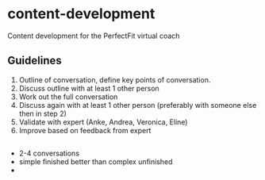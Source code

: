 # content-development
Content development for the PerfectFit virtual coach

## Guidelines
1. Outline of conversation, define key points of conversation.
2. Discuss outline with at least 1 other person
3. Work out the full conversation
4. Discuss again with at least 1 other person (preferably with someone else then in step 2)
5. Validate with expert (Anke, Andrea, Veronica, Eline)
6. Improve based on feedback from expert

##
* 2-4 conversations
* simple finished better than complex unfinished
* 

